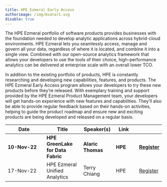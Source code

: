 ```yaml
---
title: HPE Ezmeral Early Access
authorimage: /img/Avatar1.svg
disable: true
---
```

The HPE Ezmeral portfolio of software products provides businesses with the foundation needed to develop analytic applications across hybrid-cloud environments. HPE Ezmeral lets you seamlessly access, manage and govern all your data, regardless of where it is located, and combine it into a single view. Combined with our open-source analytics framework that allows your developers to use the tools of their choice, high-performance analytics can be delivered at enterprise scale with an overall lower TCO.

In addition to the existing portfolio of products, HPE is constantly researching and developing new capabilities, features, and products. The HPE Ezmeral Early Access program allows your developers to try these new products before they’re released. With exemplary training and support provided by the HPE Ezmeral Product Management team, your developers will get hands-on experience with new features and capabilities. They’ll also be able to provide regular feedback based on their hands-on activities, helping to guide the product roadmap and ensure new and exciting products are being developed and released on a regular basis.

| &nbsp;&nbsp;&nbsp;&nbsp;&nbsp;&nbsp;&nbsp;&nbsp;Date&nbsp;&nbsp;&nbsp;&nbsp;&nbsp;&nbsp;&nbsp;&nbsp;&nbsp; | Title                             | Speaker(s)        | &nbsp;&nbsp;Link&nbsp;&nbsp;&nbsp;&nbsp; |                                                                                              |
| ---------------------------------------------------------------------------------------------------------- | --------------------------------- | ----------------- | ---------------------------------------- | -------------------------------------------------------------------------------------------- |
| **10-Nov-22**                                                                                              | **HPE GreenLake for Data Fabric** | **Alaric Thomas** | **HPE**                                  | **[Register](https://hpe.zoom.us/webinar/register/1016631597484/WN_xLR2ynonSi6SojUswkVmRw)** |
| 17-Nov-22                                                                                                  | HPE Ezmeral Unified Analytics     | Terry Chiang      | HPE                                      | [Register](https://hpe.zoom.us/webinar/register/7516631596092/WN_qEWHxuucTa-UilEnOqmByg)     |